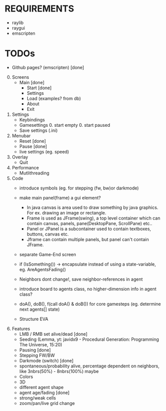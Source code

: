 # REQUIREMENTS
- raylib
- raygui
- emscripten

# TODOs
- Github pages? (emscripten) [done]
0. Screens
    - Main [done]
      - Start [done]
      - Settings
      - Load (examples? from db)
      - About
      - Exit
0. Settings
    - Keybindings
    - Gamesettings
        0. start empty
        0. start paused
    - Save settings (.ini)
0. Menubar
    - Reset [done]
    - Pause [done]
    - live settings (eg. speed)
0. Overlay
    - Quit
0. Performance
    - Mutlithreading
0. Code
    - introduce symbols (eg. for stepping (fw, bw)or darkmode)
    - make main panel(frame) a gui element?
        - In java canvas is area used to draw something by java graphics. For ex. drawing an image or rectangle.
        - Frame is used as JFrame(swing), a top level container which can contain canvas, panels, pane(DesktopPane, ScrollPane) etc..
        - Panel or JPanel is a subcontainer used to contain textboxes, buttons, canvas etc.
        - Jframe can contain multiple panels, but panel can't contain JFrame.

    - separate Game-End screen
    - if (IsSomething()) -> encapsulate instead of using a state-variable, eg. AreAgentsFading()
    - Neighbors dont change!, save neighbor-references in agent
    - introduce board to agents class, no higher-dimension info in agent class?
    - doA(), doB(), f(call doA() & doB()) for core gamesteps (eg. determine next agents[] state)
    - Structure EVA 
0. Features
    - LMB / RMB set alive/dead [done]
    - Seeding (Lemma, yt: javidx9 - Procedural Generation: Programming The Universe, 15:20)
    - Pausing [done]
    - Stepping FW/BW
    - Darkmode (switch) [done]
    - spontaneous/probability alive, percentage dependent on neighbors, like 3nbrs(50%) - 8nbrs(100%) maybe
    - Colors
    - 3D
    - different agent shape
    - agent age/fading [done]
    - strong/weak cells
    - zoom/pan/live grid change
